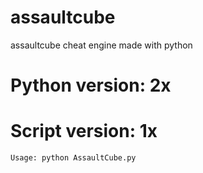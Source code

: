 # assaultcube
assaultcube cheat engine made with python

# Python version: 2x

# Script version: 1x

    Usage: python AssaultCube.py
